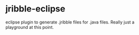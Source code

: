 jribble-eclipse
===============

eclipse plugin to generate .jribble files for .java files. Really just a playground at this point.

